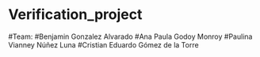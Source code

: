 # Verification_project
#Team: 
#Benjamin Gonzalez Alvarado 
#Ana Paula Godoy Monroy 
#Paulina Vianney Núñez Luna 
#Cristian Eduardo Gómez de la Torre
